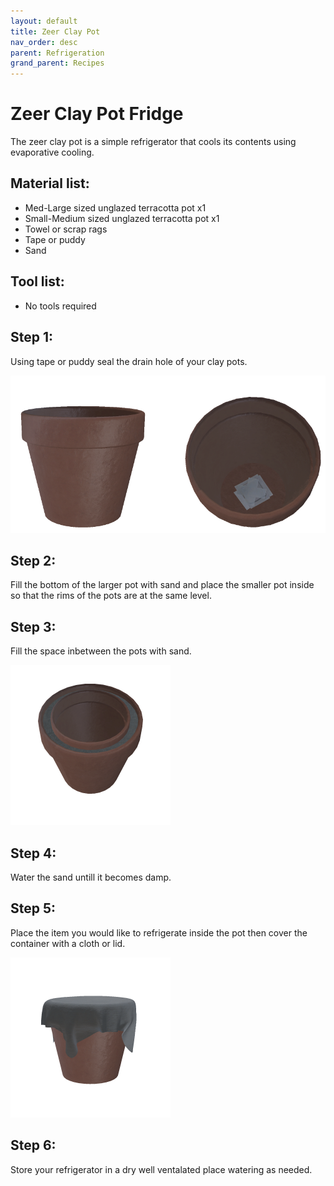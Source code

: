 ```yaml
---
layout: default
title: Zeer Clay Pot
nav_order: desc
parent: Refrigeration
grand_parent: Recipes
---
```


# Zeer Clay Pot Fridge

The zeer clay pot is a simple refrigerator that cools its contents using evaporative cooling.

## Material list:

* Med-Large sized unglazed terracotta pot x1
* Small-Medium sized unglazed terracotta pot x1
* Towel or scrap rags
* Tape or puddy
* Sand

## Tool list:

* No tools required

## Step 1:

Using tape or puddy seal the drain hole of your clay pots.

![](assets/images/open-permaculture-zeer-pot-step-1.png)

## Step 2:

Fill the bottom of the larger pot with sand and place the smaller pot inside so that the rims of the pots are at the same level.

## Step 3:

Fill the space inbetween the pots with sand.

![](assets/images/open-permaculture-zeer-pot-step-3.png)

## Step 4:

Water the sand untill it becomes damp.

## Step 5:

Place the item you would like to refrigerate inside the pot then cover the container with a cloth or lid.

![](assets/images/open-permaculture-zeer-pot-step-5.png)

## Step 6:

Store your refrigerator in a dry well ventalated place watering as needed.
